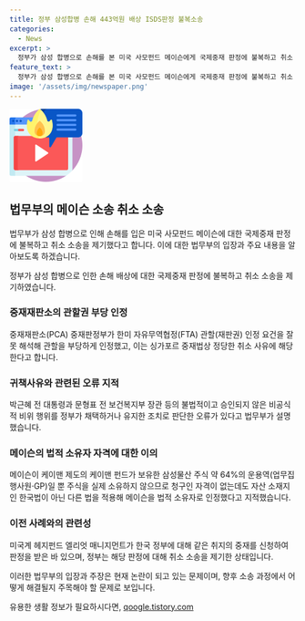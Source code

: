 ```yaml
---
title: 정부 삼성합병 손해 443억원 배상 ISDS판정 불복소송
categories:
  - News
excerpt: >
  정부가 삼성 합병으로 손해를 본 미국 사모펀드 메이슨에게 국제중재 판정에 불복하고 취소 소송을 제기했습니다. 법무부는 PCA 중재판정부의 관할 인정 요건 해석을 부당하게 인정했다며 취소 소송을 제기했습니다. 메이슨 사건은 FTA 관련 요건을 충족하지 않아 중재판정부에 판정 권한이 없다고 주장하고 있습니다. 불법적인 행위를 정부가 채택하거나 유지한 조치로 판단된 오류가 있다고 설명하며 관할 위반 등을 이유로 취소 소송을 제기한 상태입니다. 주요 내용은 정부와 메이슨 간의 국제중재(ISDS) 관련 소송과 관련된 것으로, 정부가 판정에 불복하여 취소 소송을 제기한 내용이 강조됩니다.
feature_text: >
  정부가 삼성 합병으로 손해를 본 미국 사모펀드 메이슨에게 국제중재 판정에 불복하고 취소 소송을 제기했습니다. 법무부는 PCA 중재판정부의 관할 인정 요건 해석을 부당하게 인정했다며 취소 소송을 제기했습니다. 메이슨 사건은 FTA 관련 요건을 충족하지 않아 중재판정부에 판정 권한이 없다고 주장하고 있습니다. 불법적인 행위를 정부가 채택하거나 유지한 조치로 판단된 오류가 있다고 설명하며 관할 위반 등을 이유로 취소 소송을 제기한 상태입니다. 주요 내용은 정부와 메이슨 간의 국제중재(ISDS) 관련 소송과 관련된 것으로, 정부가 판정에 불복하여 취소 소송을 제기한 내용이 강조됩니다.
image: '/assets/img/newspaper.png'
---
```


<p><img src="/assets/img/news.png" alt="rentncar 속보" /></p>

<h2 data-ke-size="size26">법무부의 메이슨 소송 취소 소송</h2>

<p>법무부가 삼성 합병으로 인해 손해를 입은 미국 사모펀드 메이슨에 대한 국제중재 판정에 불복하고 취소 소송을 제기했다고 합니다. 이에 대한 법무부의 입장과 주요 내용을 알아보도록 하겠습니다.</p>

<p data-ke-size="size16">정부가 삼성 합병으로 인한 손해 배상에 대한 국제중재 판정에 불복하고 취소 소송을 제기하였습니다.</p>

<h3>중재재판소의 관할권 부당 인정</h3>

<p data-ke-size="size16">중재재판소(PCA) 중재판정부가 한미 자유무역협정(FTA) 관할(재판권) 인정 요건을 잘못 해석해 관할을 부당하게 인정했고, 이는 싱가포르 중재법상 정당한 취소 사유에 해당한다고 합니다.</p>

<h3>귀책사유와 관련된 오류 지적</h3>

<p data-ke-size="size16">박근혜 전 대통령과 문형표 전 보건복지부 장관 등의 불법적이고 승인되지 않은 비공식적 비위 행위를 정부가 채택하거나 유지한 조치로 판단한 오류가 있다고 법무부가 설명했습니다.</p>

<h3>메이슨의 법적 소유자 자격에 대한 이의</h3>

<p data-ke-size="size16">메이슨이 케이맨 제도의 케이맨 펀드가 보유한 삼성물산 주식 약 64%의 운용역(업무집행사원·GP)일 뿐 주식을 실제 소유하지 않으므로 청구인 자격이 없는데도 자산 소재지인 한국법이 아닌 다른 법을 적용해 메이슨을 법적 소유자로 인정했다고 지적했습니다.</p>

<h3>이전 사례와의 관련성</h3>

<p data-ke-size="size16">미국계 헤지펀드 엘리엇 매니지먼트가 한국 정부에 대해 같은 취지의 중재를 신청하여 판정을 받은 바 있으며, 정부는 해당 판정에 대해 취소 소송을 제기한 상태입니다.</p>

<p>이러한 법무부의 입장과 주장은 현재 논란이 되고 있는 문제이며, 향후 소송 과정에서 어떻게 해결될지 주목해야 할 문제로 보입니다.</p>
유용한 생활 정보가 필요하시다면, <a href="https://qoogle.tistory.com" rel="dofollow">qoogle.tistory.com</a>


